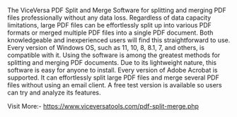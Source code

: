 The ViceVersa PDF Split and Merge Software for splitting and merging PDF files professionally without any data loss. Regardless of data capacity limitations, large PDF files can be effortlessly split up into various PDF formats or merged multiple PDF files into a single PDF document. Both knowledgeable and inexperienced users will find this straightforward to use. Every version of Windows OS, such as 11, 10, 8, 8.1, 7, and others, is compatible with it. Using the software is among the greatest methods for splitting and merging PDF documents. Due to its lightweight nature, this software is easy for anyone to install. Every version of Adobe Acrobat is supported. It can effortlessly split large PDF files and merge several PDF files without using an email client. A free test version is available so users can try and analyze its features.

Visit More:- https://www.viceversatools.com/pdf-split-merge.php
